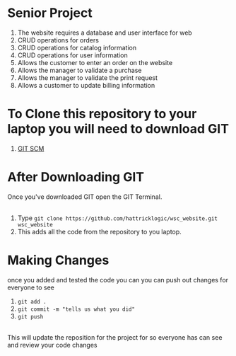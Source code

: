 # Senior Project 

1.	The website requires a database and user interface for web
2.	CRUD operations for orders
3.	CRUD operations for catalog information 
4.	CRUD operations for user information 
5.	Allows the customer to enter an order on the website 
6.	Allows the manager to validate a purchase 
7.	Allows the manager to validate the print request 
8.	Allows a customer to update billing information  

# To Clone this repository to your laptop you will need to download GIT 
1. [GIT SCM](https://git-scm.com/) 

# After Downloading GIT 
Once you've downloaded GIT open the GIT Terminal. <br> <br>
1. Type `git clone https://github.com/hattricklogic/wsc_website.git wsc_website`<br> 
2. This adds all the code from the repository to you laptop. 

# Making Changes 
once you added and tested the code you can you can push out changes for everyone to see <br> 
1. `git add . `
2. `git commit -m "tells us what you did"`
3. `git push` <br> <br>

This will update the reposition for the project for so everyone has can see and review your code changes
